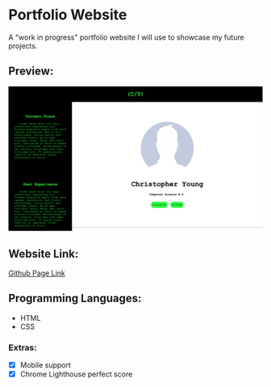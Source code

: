 # Portfolio Website
A "work in progress" portfolio website I will use to showcase my future projects.

## Preview:
![Preview](/images/preview.png)

## Website Link:
[Github Page Link](https://cyoung-sudo.github.io/portfolio-website/)

## Programming Languages:
* HTML
* CSS

### Extras:
- [x] Mobile support
- [x] Chrome Lighthouse perfect score